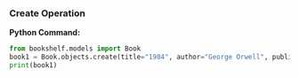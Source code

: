 
### Create Operation

**Python Command:**

```python
from bookshelf.models import Book
book1 = Book.objects.create(title="1984", author="George Orwell", publication_year=1949)
print(book1)
